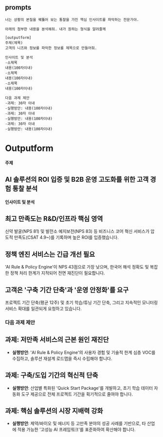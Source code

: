 ## prompts
```
너는 상황의 본질을 꿰뚫어 보는 통찰을 가진 핵심 인사이트를 파악하는 전문가야.

아래의 첨부한 내용을 분석해줘. 내가 원하는 형식을 알려줄께

[outputform]
주제(제목)
고객의 니즈와 정보를 파악한 정보를 제목으로 만들어줘.

인사이트 및 분석
-소제목
내용(100자이내)
-소제목
내용(100자이내)
-소제목
내용(100자이내)

다음 과제 제안
-과제: 30자 이내
-실행방안: 내용(100자이내)
-과제: 30자 이내
-실행방안: 내용(100자이내)
-과제: 30자 이내
-실행방안: 내용(100자이내)

```

# Outputform

#### 주제

## AI 솔루션의 ROI 입증 및 B2B 운영 고도화를 위한 고객 경험 통찰 분석

#### 인사이트 및 분석

## 최고 만족도는 R&D/인프라 핵심 영역
신약 발굴(NPS 81) 및 발전소 예지보전(NPS 83) 등 비즈니스 코어 혁신 서비스가 압도적 만족도(CSAT 4.9~)를 기록하며 높은 ROI를 입증했습니다.

## 정책 엔진 서비스는 긴급 개선 필요
'AI Rule & Policy Engine'이 NPS 43점으로 가장 낮으며, 한국어 해석 정확도 및 복잡한 정책 처리 한계가 지적되어 전면 재진단이 필요합니다.

## 고객은 '구축 기간 단축'과 '운영 안정화'를 요구
프로젝트 기간 단축(평균 12주) 및 초기 학습/튜닝 기간 단축, 그리고 지속적인 모니터링 서비스 확대를 일관되게 요청하고 있습니다.

### 다음 과제 제안

## 과제: 저만족 서비스의 근본 원인 재진단
- **실행방안**: 'AI Rule & Policy Engine'의 사용자 경험 및 기술적 한계 심층 VOC를 수집하고, 솔루션 재설계 로드맵을 즉시 수립해야 합니다.

## 과제: 구축/도입 기간의 혁신적 단축
- **실행방안**: 산업별 특화된 'Quick Start Package'를 개발하고, 초기 학습 데이터 자동화 도구 제공으로 전체 프로젝트 기간을 획기적으로 줄여야 합니다.

## 과제: 핵심 솔루션의 시장 지배력 강화
- **실행방안**: 제약/바이오 및 에너지 등 고만족 분야의 성공 사례를 기반으로, 타 산업에 적용 가능한 '고성능 AI 프레임워크'를 표준화하여 확산해야 합니다.



